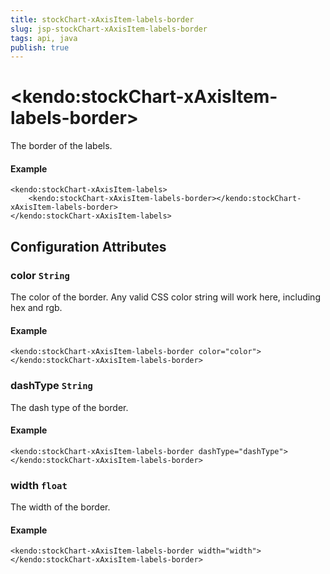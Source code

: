 ```yaml
---
title: stockChart-xAxisItem-labels-border
slug: jsp-stockChart-xAxisItem-labels-border
tags: api, java
publish: true
---
```


# \<kendo:stockChart-xAxisItem-labels-border\>

The border of the labels.

#### Example
    <kendo:stockChart-xAxisItem-labels>
        <kendo:stockChart-xAxisItem-labels-border></kendo:stockChart-xAxisItem-labels-border>
    </kendo:stockChart-xAxisItem-labels>

## Configuration Attributes

### color `String`

The color of the border. Any valid CSS color string will work here, including
hex and rgb.

#### Example
    <kendo:stockChart-xAxisItem-labels-border color="color">
    </kendo:stockChart-xAxisItem-labels-border>

### dashType `String`

The dash type of the border.

#### Example
    <kendo:stockChart-xAxisItem-labels-border dashType="dashType">
    </kendo:stockChart-xAxisItem-labels-border>

### width `float`

The width of the border.

#### Example
    <kendo:stockChart-xAxisItem-labels-border width="width">
    </kendo:stockChart-xAxisItem-labels-border>

